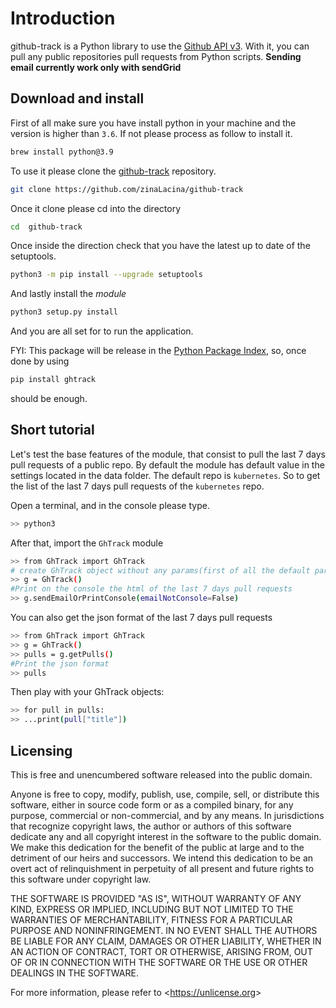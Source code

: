Introduction
============

github-track is a Python library to use the [Github API v3](http://developer.github.com/v3). With it, you can pull any public repositories pull requests from Python scripts. **Sending email currently work only with sendGrid**

Download and install
--------------------

First of all make sure you have install python in your machine and the version is higher than `3.6`. If not please process as follow to install it. 
```bash 
brew install python@3.9
```

To use it please clone the [github-track](https://github.com/zinaLacina/github-track) repository.
```bash
git clone https://github.com/zinaLacina/github-track
```
Once it clone please cd into the directory 
```bash
cd  github-track
```
Once inside the direction check that you have the latest up to date of the setuptools. 
 ```bash
 python3 -m pip install --upgrade setuptools
 ```
 And lastly install the *module* 
 ```bash
 python3 setup.py install
 ``` 
 And you are all set for to run the application.

FYI: This package will be release in the [Python Package Index](https://github.com/zinaLacina/github-track), so, once done by using 
```bash 
pip install ghtrack
``` 
should be enough.

Short tutorial
--------------

Let's test the base features of the module, that consist to pull the last 7 days pull requests of a public repo. By default the module has default value in the settings located in the data folder. The default repo is `kubernetes`. So to get the list of the last 7 days pull requests of the `kubernetes` repo.

Open a terminal, and in the console please type.
```bash
>> python3
``` 
After that, import the `GhTrack` module 
```bash
>> from GhTrack import GhTrack
# create GhTrack object without any params(first of all the default params)
>> g = GhTrack() 
#Print on the console the html of the last 7 days pull requests 
>> g.sendEmailOrPrintConsole(emailNotConsole=False)
```

You can also get the json format of the last 7 days pull requests 
```bash
>> from GhTrack import GhTrack 
>> g = GhTrack() 
>> pulls = g.getPulls()
#Print the json format 
>> pulls
```
Then play with your GhTrack objects:
```bash
>> for pull in pulls:
>> ...print(pull["title"])
```

Licensing
---------

This is free and unencumbered software released into the public domain.

Anyone is free to copy, modify, publish, use, compile, sell, or distribute this software, either in source code form or as a compiled binary, for any purpose, commercial or non-commercial, and by any means. In jurisdictions that recognize copyright laws, the author or authors of this software dedicate any and all copyright interest in the software to the public domain. We make this dedication for the benefit of the public at large and to the detriment of our heirs and successors. We intend this dedication to be an overt act of relinquishment in perpetuity of all present and future rights to this software under copyright law.

THE SOFTWARE IS PROVIDED "AS IS", WITHOUT WARRANTY OF ANY KIND, EXPRESS OR IMPLIED, INCLUDING BUT NOT LIMITED TO THE WARRANTIES OF MERCHANTABILITY, FITNESS FOR A PARTICULAR PURPOSE AND NONINFRINGEMENT. IN NO EVENT SHALL THE AUTHORS BE LIABLE FOR ANY CLAIM, DAMAGES OR OTHER LIABILITY, WHETHER IN AN ACTION OF CONTRACT, TORT OR OTHERWISE, ARISING FROM, OUT OF OR IN CONNECTION WITH THE SOFTWARE OR THE USE OR OTHER DEALINGS IN THE SOFTWARE.

For more information, please refer to \<<https://unlicense.org>\>

